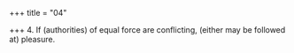 +++
title = "04"

+++
4. If (authorities) of equal force are conflicting, (either may be followed at) pleasure.
